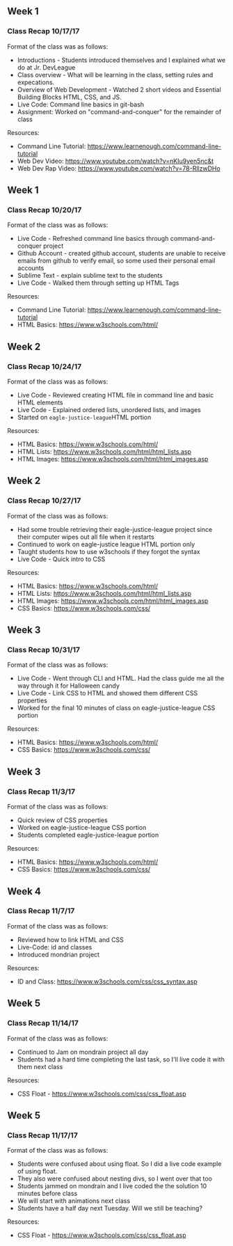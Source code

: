 ## Week 1 
### Class Recap 10/17/17
Format of the class was as follows:
* Introductions - Students introduced themselves and I explained what we do at Jr. DevLeague
* Class overview - What will be learning in the class, setting rules and expecations.
* Overview of Web Development - Watched 2 short videos and Essential Building Blocks HTML, CSS, and JS.
* Live Code: Command line basics in git-bash
* Assignment: Worked on "command-and-conquer" for the remainder of class

Resources:
* Command Line Tutorial: https://www.learnenough.com/command-line-tutorial
* Web Dev Video: https://www.youtube.com/watch?v=nKIu9yen5nc&t
* Web Dev Rap Video: https://www.youtube.com/watch?v=78-RllzwDHo

## Week 1 
### Class Recap 10/20/17
Format of the class was as follows:
* Live Code - Refreshed command line basics through command-and-conquer project
* Github Account - created github account, students are unable to receive emails from github to verify email, so some used their personal email accounts 
* Sublime Text - explain sublime text to the students
* Live Code - Walked them through setting up HTML Tags

Resources:
* Command Line Tutorial: https://www.learnenough.com/command-line-tutorial
* HTML Basics: https://www.w3schools.com/html/


## Week 2 
### Class Recap 10/24/17
Format of the class was as follows:
* Live Code - Reviewed creating HTML file in command line and basic HTML elements
* Live Code - Explained ordered lists, unordered lists, and images
* Started on `eagle-justice-league`HTML portion

Resources:
* HTML Basics: https://www.w3schools.com/html/
* HTML Lists: https://www.w3schools.com/html/html_lists.asp
* HTML Images: https://www.w3schools.com/html/html_images.asp

## Week 2
### Class Recap 10/27/17
Format of the class was as follows:
* Had some trouble retrieving their eagle-justice-league project since their computer wipes out all file when it restarts
* Continued to work on eagle-justice league HTML portion only
* Taught students how to use w3schools if they forgot the syntax
* Live Code - Quick intro to CSS

Resources:
* HTML Basics: https://www.w3schools.com/html/
* HTML Lists: https://www.w3schools.com/html/html_lists.asp
* HTML Images: https://www.w3schools.com/html/html_images.asp
* CSS Basics: https://www.w3schools.com/css/

## Week 3
### Class Recap 10/31/17
Format of the class was as follows:
* Live Code - Went through CLI and HTML. Had the class guide me all the way through it for Halloween candy
* Live Code - Link CSS to HTML and showed them different CSS properties
* Worked for the final 10 minutes of class on eagle-justice-league CSS portion

Resources:
* HTML Basics: https://www.w3schools.com/html/
* CSS Basics: https://www.w3schools.com/css/

## Week 3
### Class Recap 11/3/17
Format of the class was as follows:
* Quick review of CSS properties
* Worked on eagle-justice-league CSS portion
* Students completed eagle-justice-league portion

Resources:
* HTML Basics: https://www.w3schools.com/html/
* CSS Basics: https://www.w3schools.com/css/


## Week 4
### Class Recap 11/7/17
Format of the class was as follows:
* Reviewed how to link HTML and CSS
* Live-Code: id and classes
* Introduced mondrian project

Resources:
* ID and Class: https://www.w3schools.com/css/css_syntax.asp

## Week 5
### Class Recap 11/14/17
Format of the class was as follows:
* Continued to Jam on mondrain project all day
* Students had a hard time completing the last task, so I'll live code it with them next class

Resources:
* CSS Float - https://www.w3schools.com/css/css_float.asp

## Week 5
### Class Recap 11/17/17
Format of the class was as follows:
* Students were confused about using float. So I did a live code example of using float. 
* They also were confused about nesting divs, so I went over that too
* Students jammed on mondrain and I live coded the the solution 10 minutes before class
* We will start with animations next class
* Students have a half day next Tuesday. Will we still be teaching?

Resources:
* CSS Float - https://www.w3schools.com/css/css_float.asp
